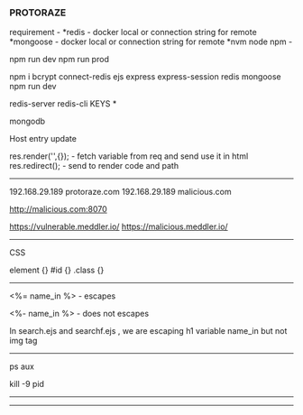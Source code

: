 ### PROTORAZE


requirement - 
*redis        - docker local or connection string for remote
*mongoose     - docker local or connection string for remote
*nvm node npm - 

npm run dev
npm run prod

npm i bcrypt connect-redis ejs express express-session redis mongoose
npm run dev

redis-server 
redis-cli KEYS \* 

mongodb

Host entry update


res.render('',{}); - fetch variable from req and send use it in html
res.redirect();    - send to render code and path 


---------------------------------------------------------------------------------------------------------------------

192.168.29.189 protoraze.com
192.168.29.189 malicious.com


http://malicious.com:8070


https://vulnerable.meddler.io/
https://malicious.meddler.io/


---------------------------------------------------------------------------------------------------------------------

CSS

element {}
#id {}
.class {}


---------------------------------------------------------------------------------------------------------------------

<%= name_in %> - escapes

<%- name_in %> - does not escapes

In search.ejs and searchf.ejs , we are escaping h1 variable name_in but not img tag 

---------------------------------------------------------------------------------------------------------------------

ps aux 

kill -9 pid



---------------------------------------------------------------------------------------------------------------------





---------------------------------------------------------------------------------------------------------------------